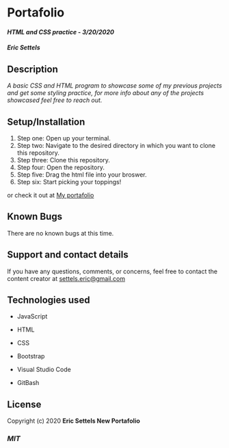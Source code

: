 # Portafolio

#### _HTML and CSS practice_ - _3/20/2020_

#### _Eric Settels_

## **Description**

_A basic CSS and HTML program to showcase some of my previous projects and get some styling practice, for more info
about any of the projects showcased feel free to reach out._

## **Setup/Installation**

1. Step one: Open up your terminal.
2. Step two: Navigate to the desired directory in which you want to clone this repository.
3. Step three: Clone this repository.
4. Step four: Open the repository.
5. Step five: Drag the html file into your broswer.
6. Step six: Start picking your toppings!

or check it out at [My portafolio](https://neversettels.github.io/epicodus-portafolio/)

## **Known Bugs**

There are no known bugs at this time.

## **Support and contact details**

If you have any questions, comments, or concerns, feel free to contact the content creator at settels.eric@gmail.com

## **Technologies used**

- JavaScript

- HTML

- CSS

- Bootstrap

- Visual Studio Code

- GitBash

## **License**

Copyright (c) 2020 **Eric Settels New Portafolio**

### **_MIT_**
